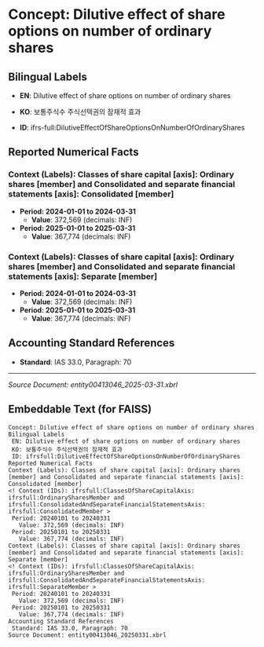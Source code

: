 # Concept: Dilutive effect of share options on number of ordinary shares

## Bilingual Labels
- **EN**: Dilutive effect of share options on number of ordinary shares
- **KO**: 보통주식수 주식선택권의 잠재적 효과

- **ID**: ifrs-full:DilutiveEffectOfShareOptionsOnNumberOfOrdinaryShares

## Reported Numerical Facts

### **Context (Labels): Classes of share capital [axis]: Ordinary shares [member] and Consolidated and separate financial statements [axis]: Consolidated [member]**
<!-- Context (IDs): ifrs-full:ClassesOfShareCapitalAxis: ifrs-full:OrdinarySharesMember and ifrs-full:ConsolidatedAndSeparateFinancialStatementsAxis: ifrs-full:ConsolidatedMember -->
- **Period: 2024-01-01 to 2024-03-31**
  - **Value**: 372,569 (decimals: INF)
- **Period: 2025-01-01 to 2025-03-31**
  - **Value**: 367,774 (decimals: INF)

### **Context (Labels): Classes of share capital [axis]: Ordinary shares [member] and Consolidated and separate financial statements [axis]: Separate [member]**
<!-- Context (IDs): ifrs-full:ClassesOfShareCapitalAxis: ifrs-full:OrdinarySharesMember and ifrs-full:ConsolidatedAndSeparateFinancialStatementsAxis: ifrs-full:SeparateMember -->
- **Period: 2024-01-01 to 2024-03-31**
  - **Value**: 372,569 (decimals: INF)
- **Period: 2025-01-01 to 2025-03-31**
  - **Value**: 367,774 (decimals: INF)

## Accounting Standard References
- **Standard**: IAS 33.0, Paragraph: 70

---
*Source Document: entity00413046_2025-03-31.xbrl*
## Embeddable Text (for FAISS)
```text
Concept: Dilutive effect of share options on number of ordinary shares
Bilingual Labels
 EN: Dilutive effect of share options on number of ordinary shares
 KO: 보통주식수 주식선택권의 잠재적 효과
 ID: ifrsfull:DilutiveEffectOfShareOptionsOnNumberOfOrdinaryShares
Reported Numerical Facts
Context (Labels): Classes of share capital [axis]: Ordinary shares [member] and Consolidated and separate financial statements [axis]: Consolidated [member]
<! Context (IDs): ifrsfull:ClassesOfShareCapitalAxis: ifrsfull:OrdinarySharesMember and ifrsfull:ConsolidatedAndSeparateFinancialStatementsAxis: ifrsfull:ConsolidatedMember >
 Period: 20240101 to 20240331
   Value: 372,569 (decimals: INF)
 Period: 20250101 to 20250331
   Value: 367,774 (decimals: INF)
Context (Labels): Classes of share capital [axis]: Ordinary shares [member] and Consolidated and separate financial statements [axis]: Separate [member]
<! Context (IDs): ifrsfull:ClassesOfShareCapitalAxis: ifrsfull:OrdinarySharesMember and ifrsfull:ConsolidatedAndSeparateFinancialStatementsAxis: ifrsfull:SeparateMember >
 Period: 20240101 to 20240331
   Value: 372,569 (decimals: INF)
 Period: 20250101 to 20250331
   Value: 367,774 (decimals: INF)
Accounting Standard References
 Standard: IAS 33.0, Paragraph: 70
Source Document: entity00413046_20250331.xbrl
```